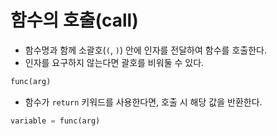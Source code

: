 # 함수의 호출(call)

- 함수명과 함께 소괄호(`(`, `)`) 안에 인자를 전달하여 함수를 호출한다.
- 인자를 요구하지 않는다면 괄호를 비워둘 수 있다.

```py
func(arg)
```

- 함수가 `return` 키워드를 사용한다면, 호출 시 해당 값을 반환한다.

```py
variable = func(arg)
```
